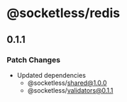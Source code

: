 # @socketless/redis

## 0.1.1

### Patch Changes

- Updated dependencies
  - @socketless/shared@1.0.0
  - @socketless/validators@0.1.1
